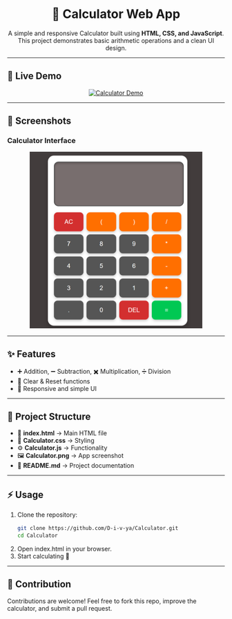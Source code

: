 <h1 align="center">🧮 Calculator Web App</h1>

<p align="center">
  A simple and responsive Calculator built using <b>HTML, CSS, and JavaScript</b>.  
  This project demonstrates basic arithmetic operations and a clean UI design.
</p>

---

## 🚀 Live Demo

<p align="center">
  <a href="https://D-i-v-ya.github.io/Calculator/" target="_blank">
    <img src="https://img.shields.io/badge/▶️%20Live%20Demo-Calculator-blue?style=for-the-badge" alt="Calculator Demo"/>
  </a>
</p>

---

## 📸 Screenshots

### Calculator Interface  
<p align="center">
  <img src="/Calculator.png" alt="Calculator Screenshot" width="400"/>
</p>

---

## ✨ Features

- ➕ Addition, ➖ Subtraction, ✖️ Multiplication, ➗ Division  
- 🧹 Clear & Reset functions  
- 🎨 Responsive and simple UI  

---

## 📂 Project Structure  

- 📄 **index.html** → Main HTML file
- 🎨 **Calculator.css** → Styling  
- ⚙️ **Calculator.js** → Functionality  
- 🖼️ **Calculator.png** → App screenshot  
- 📝 **README.md** → Project documentation  

---

## ⚡ Usage

1. Clone the repository:
   ```bash
   git clone https://github.com/D-i-v-ya/Calculator.git
   cd Calculator
2. Open index.html in your browser.
3. Start calculating 🎉

---

## 🙌 Contribution

Contributions are welcome!
Feel free to fork this repo, improve the calculator, and submit a pull request.

